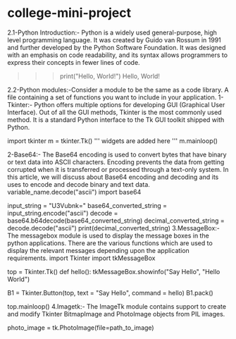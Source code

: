 # college-mini-project
2.1-Python Introduction:-
Python is a widely used general-purpose, high level programming language. It was created by Guido van Rossum in 1991 and further developed by the Python Software Foundation. It was designed with an emphasis on code readability, and its syntax allows programmers to express their concepts in fewer lines of code.
>>> print("Hello, World!")
Hello, World!

2.2-Python modules:-Consider a module to be the same as a code library. A file containing a set of functions you want to include in your application.
1-Tkinter:-  Python offers multiple options for developing GUI (Graphical User Interface). Out of all the GUI methods, Tkinter is the most commonly used method. It is a standard Python interface to the Tk GUI toolkit shipped with Python.

import tkinter
m = tkinter.Tk()
'''
widgets are added here
'''
m.mainloop()


2-Base64:- The Base64 encoding is used to convert bytes that have binary or text data into ASCII characters. Encoding prevents the data from getting corrupted when it is transferred or processed through a text-only system. In this article, we will discuss about Base64 encoding and decoding and its uses to encode and decode binary and text data.
variable_name.decode("ascii")
import base64

input_string = "U3Vubnk="
base64_converted_string = input_string.encode("ascii")
decode = base64.b64decode(base64_converted_string)
decimal_converted_string = decode.decode("ascii")
print(decimal_converted_string)
3.MessageBox:- The messagebox module is used to display the message boxes in the python applications. There are the various functions which are used to display the relevant messages depending upon the application requirements.
import Tkinter
import tkMessageBox

top = Tkinter.Tk()
def hello():
   tkMessageBox.showinfo("Say Hello", "Hello World")

B1 = Tkinter.Button(top, text = "Say Hello", command = hello)
B1.pack()

top.mainloop()
4.Imagetk:- The ImageTk module contains support to create and modify Tkinter  BitmapImage and PhotoImage objects from PIL images.

photo_image = tk.PhotoImage(file=path_to_image)
